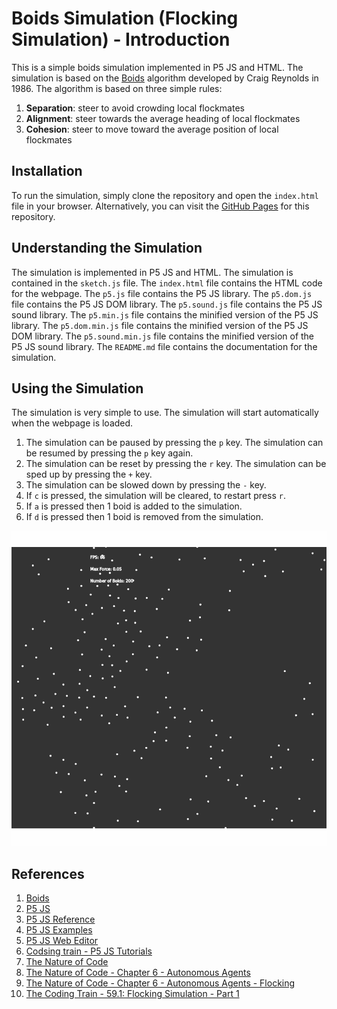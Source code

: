 # Boids Simulation (Flocking Simulation) - Introduction

This is a simple boids simulation implemented in P5 JS and HTML. The simulation is based on the [Boids](https://en.wikipedia.org/wiki/Boids) algorithm developed by Craig Reynolds in 1986. The algorithm is based on three simple rules:

1. **Separation**: steer to avoid crowding local flockmates
2. **Alignment**: steer towards the average heading of local flockmates
3. **Cohesion**: steer to move toward the average position of local flockmates

## Installation

To run the simulation, simply clone the repository and open the `index.html` file in your browser. Alternatively, you can visit the [GitHub Pages](https://ghostscypher.github.io/boids_simulation/src/index.html) for this repository.

## Understanding the Simulation

The simulation is implemented in P5 JS and HTML. The simulation is contained in the `sketch.js` file. The `index.html` file contains the HTML code for the webpage. The `p5.js` file contains the P5 JS library. The `p5.dom.js` file contains the P5 JS DOM library. The `p5.sound.js` file contains the P5 JS sound library. The `p5.min.js` file contains the minified version of the P5 JS library. The `p5.dom.min.js` file contains the minified version of the P5 JS DOM library. The `p5.sound.min.js` file contains the minified version of the P5 JS sound library. The `README.md` file contains the documentation for the simulation.

## Using the Simulation

The simulation is very simple to use. The simulation will start automatically when the webpage is loaded.

1. The simulation can be paused by pressing the `p` key. The simulation can be resumed by pressing the `p` key again.
2. The simulation can be reset by pressing the `r` key. The simulation can be sped up by pressing the `+` key.
3. The simulation can be slowed down by pressing the `-` key.
4. If `c` is pressed, the simulation will be cleared, to restart press `r`.
5. If `a` is pressed then 1 boid is added to the simulation.
6. If `d` is pressed then 1 boid is removed from the simulation.

<img src="https://raw.githubusercontent.com/ghostscypher/boids_simulation/output/demo.gif" alt="Quadtree GIF" />

## References

1. [Boids](https://en.wikipedia.org/wiki/Boids)
2. [P5 JS](https://p5js.org/)
3. [P5 JS Reference](https://p5js.org/reference/)
4. [P5 JS Examples](https://p5js.org/examples/)
5. [P5 JS Web Editor](https://editor.p5js.org/)
6. [Codsing train - P5 JS Tutorials](https://www.youtube.com/user/shiffman/playlists?view=50&sort=dd&shelf_id=14)
7. [The Nature of Code](https://natureofcode.com/)
8. [The Nature of Code - Chapter 6 - Autonomous Agents](https://natureofcode.com/book/chapter-6-autonomous-agents/)
9. [The Nature of Code - Chapter 6 - Autonomous Agents - Flocking](https://natureofcode.com/book/chapter-6-autonomous-agents/#66-flocking)
10. [The Coding Train - 59.1: Flocking Simulation - Part 1](https://www.youtube.com/watch?v=mhjuuHl6qHM)